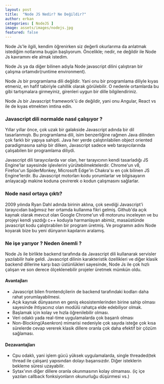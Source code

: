 ```yaml
---
layout: post
title:  "Node JS Nedir? Ne Değildir?"
author: erkan
categories: [ NodeJS ]
image: assets/images/nodejs.jpg
featured: false
---
```


Node Js'le ilgili, kendim öğrenirken siz değerli okurlarıma da anlatmak istediğim notlarıma bugün başlıyorum. Öncelikle; nedir, ne değildir ile Node Js kavramını ele almak istedim.

Node Js ya da diğer bilinen adıyla Node javascript dilini çalıştıran bir çalışma ortamıdır(runtime environment).

Node Js bir programlama dili değildir. Yani onu bir programlama diliyle kıyas etmeniz, en hafif tabiriyle cahillik olarak görülebilir. O nedenle ortamlarda bu gibi tartışmalara girmeyiniz, girenleri uygun bir dille bilgilendiriniz.

Node Js bir Javascript framework'ü de değildir, yani onu Angular, React vs ile de kıyas etmekten imtina edin.


### Javascript dili normalde nasıl çalışıyor ?

Yıllar yıllar önce, çok uzak bir galakside Javascript adında bir dil tasarlanmıştı. Bu programlama dili, isim benzerliğine rağmen Java dilinden çok farklı bir yapıya sahipti. Java her yerde çalıştırılabilen object oriented paradigmasına sahip bir dilken, Javascript sadece web tarayıcılarında çalışabilen bir programlama diliydi.

Javascript dili tarayıcılarda var olan, her tarayıcının kendi tasarladığı JS Engine'lar sayesinde işlevlerini yürütebilmektelerdir. Chrome'un v8, Firefox'un SpiderMonkey, Microsoft Edge'in Chakra'sı en çok bilinen JS Engine'lerdir. Bu Javascript motorları kodu yorumlarlar ve bilgisayarın anlayacağı makine koduna çevirerek o kodun çalışmasını sağlarlar.

### Node nasıl ortaya çıktı?

2009 yılında Ryan Dahl adında birinin aklına, çok sevdiği Javascript'i tarayıcıdan bağımsız her ortamda kullanma fikri gelmiş. Github'da açık kaynak olarak mevcut olan Google Chrome'un v8 motorunu inceleyen ve bu projeyi kendi yazdığı c++ koduyla harmanlayan abimiz, masaüstünde javascript kodu çalıştırabilen bir program üretmiş. Ve programın adını Node koyarak bize bu yeni dünyanın kapılarını aralamış.

### Ne işe yarıyor ? Neden önemli ?

Node Js ile birlikte backend tarafında da Javascript dili kullanarak servisler yazılabilir hale geldi. Javascript dilinin karakteristik özellikleri ve diğer klasik backend dillerine karşı bazı üstünlükleri sayesinde, Node Js ile çok hızlı çalışan ve son derece ölçeklenebilir projeler üretmek mümkün oldu.

#### Avantajları
* Javascript bilen frontendçilerin de backend tarafındaki kodları daha rahat yorumlayabilmesi.
* Açık kaynak dünyasının en geniş ekosistemlerinden birine sahip olması sayesinde ihtiyacınız olan modülü rahatça elde edebiliyor olmak.
* Başlamak için kolay ve hızla öğrenilebilir olması.
* Veri odaklı yada real-time uygulamalarda çok başarılı olması
* Non-Blocking(Asenkron) mimarisi nedeniyle çok sayıda isteğe çok kısa sürelerde cevap vererek klasik dillere oranla çok daha efektif bir çözüm sağlaması.

#### Dezavantajları
* Cpu odaklı, yani işlem gücü yüksek uygulamalarda, single threaded(tek thread ile çalışan) yapısından dolayı başarısızdır. Diğer isteklerin bekleme süresi uzayabilir.
* Sytax'ının diğer dillere oranla okunmasının kolay olmaması. (iç içe yazılan callback fonksiyonların okunurluğu düşürmesi vs.)